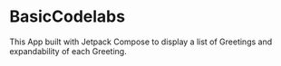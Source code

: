 # BasicCodelabs
This App built with Jetpack Compose to display a list of Greetings and expandability of each Greeting. 
